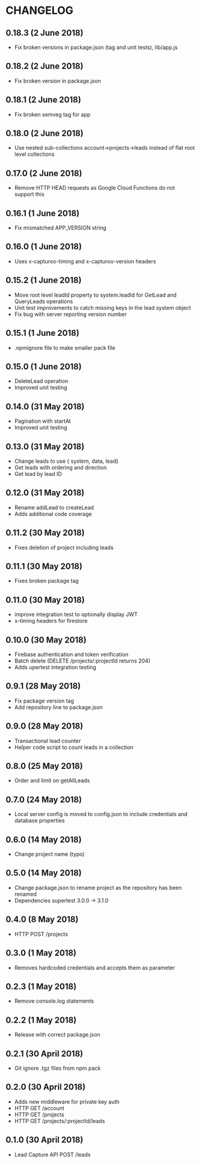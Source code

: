 # CHANGELOG
## 0.18.3 (2 June 2018)
+ Fix broken versions in package.json (tag and unit tests), lib/app.js
## 0.18.2 (2 June 2018)
+ Fix broken version in package.json

## 0.18.1 (2 June 2018)
+ Fix broken semveg tag for app

## 0.18.0 (2 June 2018)
+ Use nested sub-collections account->projects->leads instead of flat root level collections

## 0.17.0 (2 June 2018)
+ Remove HTTP HEAD requests as Google Cloud Functions do not support this

## 0.16.1 (1 June 2018)
+ Fix mismatched APP_VERSION string

## 0.16.0 (1 June 2018)
+ Uses x-capturoo-timing and x-capturoo-version headers

## 0.15.2 (1 June 2018)
+ Move root level leadId property to system.leadId for GetLead and QueryLeads operations
+ Unit test improvements to catch missing keys in the lead system object
+ Fix bug with server reporting version number

## 0.15.1 (1 June 2018)
+ .npmignore file to make smaller pack file

## 0.15.0 (1 June 2018)
+ DeleteLead operation
+ Improved unit testing

## 0.14.0 (31 May 2018)
+ Pagination with startAt
+ Improved unit testing

## 0.13.0 (31 May 2018)
+ Change leads to use { system, data, lead}
+ Get leads with ordering and direction
+ Get lead by lead ID

## 0.12.0 (31 May 2018)
+ Rename addLead to createLead
+ Adds additional code coverage

## 0.11.2 (30 May 2018)
+ Fixes deletion of project including leads

## 0.11.1 (30 May 2018)
+ Fixes broken package tag

## 0.11.0 (30 May 2018)
+ improve integration test to optionally display JWT
+ x-timing headers for firestore

## 0.10.0 (30 May 2018)
+ Firebase authentication and token verification
+ Batch delete (DELETE /projects/:projectId returns 204)
+ Adds upertest integration testing

## 0.9.1 (28 May 2018)
+ Fix package version tag
+ Add repository line to package.json

## 0.9.0 (28 May 2018)
+ Transactional lead counter
+ Helper code script to count leads in a collection

## 0.8.0 (25 May 2018)
+ Order and limit on getAllLeads

## 0.7.0 (24 May 2018)
+ Local server config is moved to config.json to include credentials and database properties

## 0.6.0 (14 May 2018)
+ Change project name (typo)

## 0.5.0 (14 May 2018)
+ Change package.json to rename project as the repository has been renamed
+ Dependencies supertest 3.0.0 -> 3.1.0

## 0.4.0 (8 May 2018)
+ HTTP POST /projects

## 0.3.0 (1 May 2018)
+ Removes hardcoded credentials and accepts them as parameter

## 0.2.3 (1 May 2018)
+ Remove console.log statements

## 0.2.2 (1 May 2018)
+ Release with correct package.json

## 0.2.1 (30 April 2018)
+ Git ignore .tgz files from npm pack

## 0.2.0 (30 April 2018)
+ Adds new middleware for private key auth
+ HTTP GET /account
+ HTTP GET /projects
+ HTTP GET /projects/:projectId/leads

## 0.1.0 (30 April 2018)
+ Lead Capture API POST /leads
